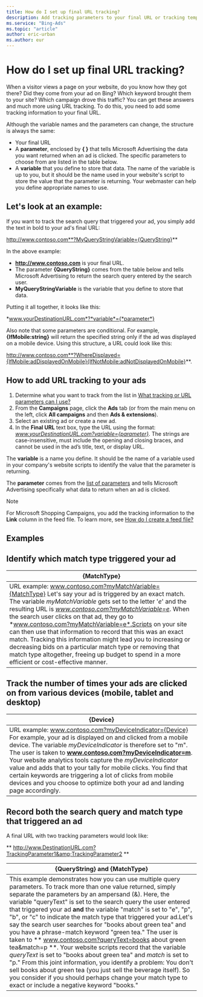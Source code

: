 ```yaml
---
title: How do I set up final URL tracking?
description: Add tracking parameters to your final URL or tracking template to learn more about each click.
ms.service: "Bing-Ads"
ms.topic: "article"
author: eric-urban
ms.author: eur
---
```


# How do I set up final URL tracking?

When a visitor views a page on your website, do you know how they got there?  Did they come from your ad on Bing? Which keyword brought them to your site? Which campaign drove this traffic? You can get these answers and much more using URL tracking. To do this, you need to add some tracking information to your final URL.

Although the variable names and the parameters can change, the structure is always the same:

- Your final URL
- A **parameter**, enclosed by **{ }** that tells Microsoft Advertising the data you want returned when an ad is clicked.  The specific parameters to choose from are listed in the table below.
- A **variable** that you define to store that data. The name of the variable is up to you, but it should be the name used in your website's script to store the value that the parameter is returning. Your webmaster can help you define appropriate names to use.

## Let's look at an example:

If you want to track the search query that triggered your ad, you simply add the text in bold to your ad's final URL:

http://www.contoso.com**?MyQueryStringVariable={QueryString}**

In the above example:

- **http://www.contoso.com** is your final URL.
- The parameter **{QueryString}** comes from the table below and tells Microsoft Advertising to return the search query entered by the search user.
- **MyQueryStringVariable** is the variable that you define to store that data.

Putting it all together, it looks like this:

*www.yourDestinationURL.com*?*variable*={*parameter*}

Also note that some parameters are conditional. For example, **{IfMobile:string}** will return the specified string only if the ad was displayed on a mobile device. Using this structure, a URL could look like this:

http://www.contoso.com**?WhereDisplayed={IfMobile:adDisplayedOnMobile}{IfNotMobile:adNotDisplayedOnMobile}**.

## How to add URL tracking to your ads

1. Determine what you want to track from the list in [What tracking or URL parameters can I use?](./hlp_BA_CONC_UpgradeURL_URLParameters.md)
1. From the **Campaigns** page, click the **Ads** tab (or from the main menu on the left, click **All campaigns** and then **Ads &amp; extensions**).
1. Select an existing ad or create a new ad.
1. In the **Final URL** text box, type the URL using the format: *www.yourDestinationURL.com?variable={parameter}*.
The strings are case-insensitive, must include the opening and closing braces, and cannot be used in the ad’s title, text, or display URL.

The **variable** is a name you define. It should be the name of a variable used in your company's website scripts to identify the value that the parameter is returning.

The **parameter** comes from the [list of parameters](./hlp_BA_CONC_UpgradeURL_URLParameters.md) and tells Microsoft Advertising specifically what data to return when an ad is clicked.

> [!NOTE]
> For Microsoft Shopping Campaigns, you add the tracking information to the **Link** column in the feed file. To learn more, see [How do I create a feed file?](./hlp_BA_PROC_BMCCreateFeedFile.md)

## Examples

## Identify which match type triggered your ad
|{MatchType}|
|---|
|URL example:  www.contoso.com?myMatchVariable={MatchType}              Let's say your ad is triggered by an exact match. The variable *myMatchVariable* gets set to the letter '*e*' and the resulting URL is *www.contoso.com?myMatchVariable=e*. When the search user clicks on that ad, they go to *www.contoso.com?myMatchVariable=e*.Scripts on your site can then use that information to record that this was an exact match. Tracking this information might lead you to increasing or decreasing bids on a particular match type or removing that match type altogether, freeing up budget to spend in a more efficient or cost-effective manner.|

## Track the number of times your ads are clicked on from various devices (mobile, tablet and desktop)
|{Device}|
|---|
|URL example:  www.contoso.com?myDeviceIndicator={Device}                 For example, your ad is displayed on and clicked from a mobile device. The variable *myDeviceIndicator* is therefore set to "m". The user is taken to **www.contoso.com?myDeviceIndicator=m**. Your website analytics tools capture the *myDeviceIndicator* value and adds that to your tally for mobile clicks. You find that certain keywords are triggering a lot of clicks from mobile devices and you choose to optimize both your ad and landing page accordingly.|

## Record both the search query and match type that triggered an ad
A final URL with two tracking parameters would look like:

**            http://www.DestinationURL.com?TrackingParameter1&amp;TrackingParameter2          **

|{QueryString} and {MatchType}|
|---|
|This example demonstrates how you can use multiple query parameters. To track more than one value returned, simply separate the parameters by an ampersand (&amp;). Here, the variable "queryText" is set to the search query the user entered that triggered your ad **and** the variable "match" is set to "e", "p", "b", or "c" to indicate the match type that triggered your ad.Let's say the search user searches for "books about green tea" and you have a phrase-match keyword "green tea." The user is taken to **                  www.contoso.com?queryText=books about green tea&amp;match=p                **. Your website scripts record that the variable *queryText* is set to "books about green tea" and *match* is set to "p." From this joint information, you identify a problem: You don't sell books about green tea (you just sell the beverage itself). So you consider if you should perhaps change your match type to exact or include a negative keyword "books."|

 

